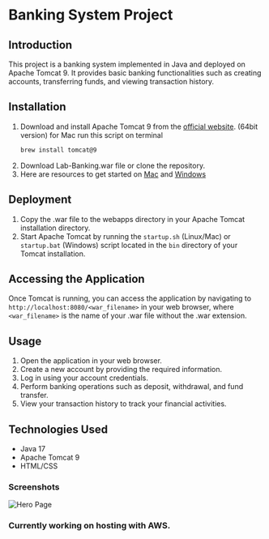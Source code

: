 # Banking System Project

## Introduction
This project is a banking system implemented in Java and deployed on Apache Tomcat 9. It provides basic banking functionalities such as creating accounts, transferring funds, and viewing transaction history.

## Installation
1. Download and install Apache Tomcat 9 from the [official website](https://tomcat.apache.org/download-90.cgi). (64bit version)
   for Mac run this script on terminal
   ```bash
   brew install tomcat@9 
3. Download Lab-Banking.war file or clone the repository.
4. Here are resources to get started on [Mac](https://gist.github.com/emadpres/a17c310b9be8c41dc632b5b699af2e1c) and [Windows](https://github.com/moha1747/Banking-System/blob/main/Windows-Guide.md)


## Deployment
1. Copy the .war file to the webapps directory in your Apache Tomcat installation directory.
2. Start Apache Tomcat by running the `startup.sh` (Linux/Mac) or `startup.bat` (Windows) script located in the `bin` directory of your Tomcat installation.

## Accessing the Application
Once Tomcat is running, you can access the application by navigating to `http://localhost:8080/<war_filename>` in your web browser, where `<war_filename>` is the name of your .war file without the .war extension.

## Usage
1. Open the application in your web browser.
2. Create a new account by providing the required information.
3. Log in using your account credentials.
4. Perform banking operations such as deposit, withdrawal, and fund transfer.
5. View your transaction history to track your financial activities.

## Technologies Used
- Java 17
- Apache Tomcat 9
- HTML/CSS
### Screenshots
![Hero Page](./Screenshots/Hero-Banking)
### Currently working on hosting with AWS.
